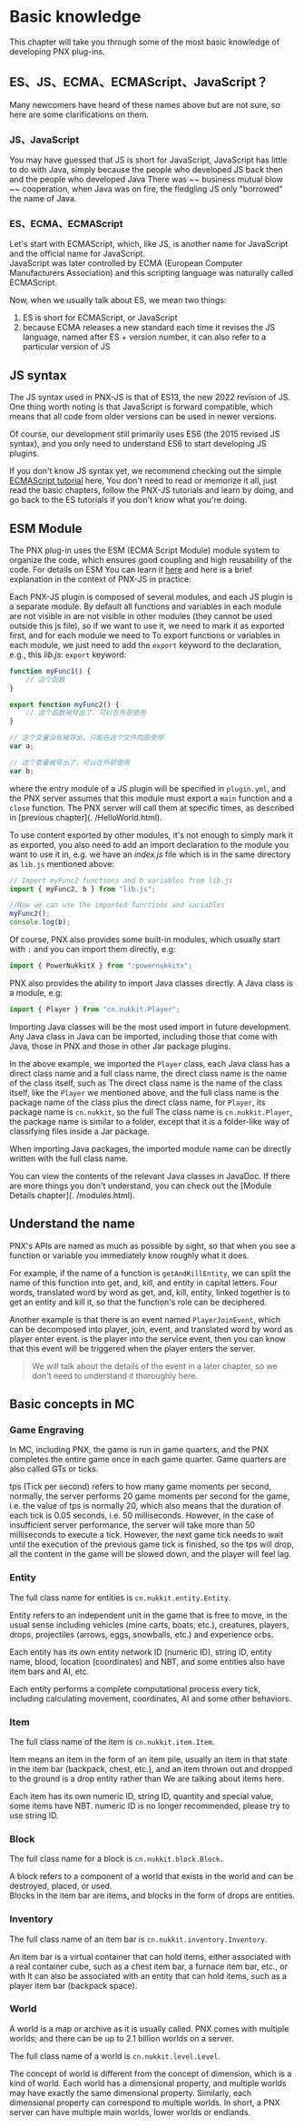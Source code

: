 # Basic knowledge

This chapter will take you through some of the most basic knowledge of developing PNX plug-ins.

## ES、JS、ECMA、ECMAScript、JavaScript？  

Many newcomers have heard of these names above but are not sure, so here are some clarifications on them.  

### JS、JavaScript  

You may have guessed that JS is short for JavaScript, JavaScript has little to do with Java, simply because the people who developed JS back then and the people who developed Java
There was ~~ business mutual blow ~~ cooperation, when Java was on fire, the fledgling JS only "borrowed" the name of Java.

### ES、ECMA、ECMAScript  

Let's start with ECMAScript, which, like JS, is another name for JavaScript and the official name for JavaScript.  
JavaScript was later controlled by ECMA (European Computer Manufacturers Association) and this scripting language was naturally called ECMAScript.

Now, when we usually talk about ES, we mean two things:
1. ES is short for ECMAScript, or JavaScript
2. because ECMA releases a new standard each time it revises the JS language, named after ES + version number, it can also refer to a particular version of JS

## JS syntax

The JS syntax used in PNX-JS is that of ES13, the new 2022 revision of JS.  
One thing worth noting is that JavaScript is forward compatible, which means that all code from older versions can be used in newer versions.

Of course, our development still primarily uses ES6 (the 2015 revised JS syntax), and you only need to understand ES6 to start developing JS plugins.

If you don't know JS syntax yet, we recommend checking out the simple [ECMAScript tutorial](https://www.w3cschool.cn/ecmascript/) here,
You don't need to read or memorize it all, just read the basic chapters, follow the PNX-JS tutorials and learn by doing, and go back to the ES tutorials if you don't know what you're doing.

## ESM Module 

The PNX plug-in uses the ESM (ECMA Script Module) module system to organize the code, which ensures good coupling and high reusability of the code. For details on ESM
You can learn it [here](https://zhuanlan.zhihu.com/p/400573436) and here is a brief explanation in the context of PNX-JS in practice:

Each PNX-JS plugin is composed of several modules, and each JS plugin is a separate module. By default all functions and variables in each module are not visible in
are not visible in other modules (they cannot be used outside this js file), so if we want to use it, we need to mark it as exported first, and for each module we need to
To export functions or variables in each module, we just need to add the `export` keyword to the declaration, e.g., this *lib.js*: `export` keyword:

```js
function myFunc1() {
    // 这个函数
}

export function myFunc2() {
    // 这个函数被导出了，可以在外部使用
}

// 这个变量没有被导出，只能在这个文件内部使用
var a;

// 这个变量被导出了，可以在外部使用
var b;
```

where the entry module of a JS plugin will be specified in `plugin.yml`, and the PNX server assumes that this module must export a `main` function and a `close` function.
The PNX server will call them at specific times, as described in [previous chapter](. /HelloWorld.html).

To use content exported by other modules, it's not enough to simply mark it as exported, you also need to add an import declaration to the module you want to use it in, e.g. we have an *index.js* file
which is in the same directory as `lib.js` mentioned above:

```js
// Import myFunc2 functions and b variables from lib.js
import { myFunc2, b } from "lib.js";

//Now we can use the imported functions and variables
myFunc2();
console.log(b);
```

Of course, PNX also provides some built-in modules, which usually start with `:` and you can import them directly, e.g:

```js
import { PowerNukkitX } from ":powernukkitx";
```

PNX also provides the ability to import Java classes directly. A Java class is a module, e.g:  

```js
import { Player } from "cn.nukkit.Player";
```

Importing Java classes will be the most used import in future development. Any Java class in Java can be imported, including those that come with Java, those in PNX and those in other Jar package plugins.

In the above example, we imported the `Player` class, each Java class has a direct class name and a full class name, the direct class name is the name of the class itself, such as
The direct class name is the name of the class itself, like the `Player` we mentioned above, and the full class name is the package name of the class plus the direct class name, for `Player`, its package name is `cn.nukkit`, so the full
The class name is `cn.nukkit.Player`, the package name is similar to a folder, except that it is a folder-like way of classifying files inside a Jar package.

When importing Java packages, the imported module name can be directly written with the full class name.

You can view the contents of the relevant Java classes in JavaDoc. If there are more things you don't understand, you can check out the [Module Details chapter](. /modules.html).

## Understand the name 

PNX's APIs are named as much as possible by sight, so that when you see a function or variable you immediately know roughly what it does.

For example, if the name of a function is `getAndKillEntity`, we can split the name of this function into get, and, kill, and entity in capital letters.
Four words, translated word by word as get, and, kill, entity, linked together is to get an entity and kill it, so that the function's role can be deciphered.

Another example is that there is an event named `PlayerJoinEvent`, which can be decomposed into player, join, event, and translated word by word as player enter event.
is the player into the service event, then you can know that this event will be triggered when the player enters the server.

> We will talk about the details of the event in a later chapter, so we don't need to understand it thoroughly here.

## Basic concepts in MC 

### Game Engraving 

In MC, including PNX, the game is run in game quarters, and the PNX completes the entire game once in each game quarter. Game quarters are also called GTs or ticks.

tps (Tick per second) refers to how many game moments per second, normally, the server performs 20 game moments per second for the game, i.e. the value of tps is normally 20, which also means that the duration of each tick is 0.05 seconds, i.e. 50 milliseconds.
However, in the case of insufficient server performance, the server will take more than 50 milliseconds to execute a tick. However, the next game tick needs to wait until the execution of the previous game tick is finished, so the tps will drop, all the content in the game will be slowed down, and the player will feel lag.

### Entity

The full class name for entities is `cn.nukkit.entity.Entity`.

Entity refers to an independent unit in the game that is free to move, in the usual sense including vehicles (mine carts, boats, etc.), creatures, players, drops, projectiles (arrows, eggs, snowballs, etc.)
and experience orbs.

Each entity has its own entity network ID (numeric ID), string ID, entity name, blood, location (coordinates) and NBT, and some entities also have item bars and AI, etc.

Each entity performs a complete computational process every tick, including calculating movement, coordinates, AI and some other behaviors.

### Item 

The full class name of the item is `cn.nukkit.item.Item`.

Item means an item in the form of an item pile, usually an item in that state in the item bar (backpack, chest, etc.), and an item thrown out and dropped to the ground is a drop entity rather than
We are talking about items here.

Each item has its own numeric ID, string ID, quantity and special value, some items have NBT. numeric ID is no longer recommended, please try to use string ID. 

### Block

The full class name for a block is `cn.nukkit.block.Block`.

A block refers to a component of a world that exists in the world and can be destroyed, placed, or used.  
Blocks in the item bar are items, and blocks in the form of drops are entities.

### Inventory

The full class name of an item bar is `cn.nukkit.inventory.Inventory`.

An item bar is a virtual container that can hold items, either associated with a real container cube, such as a chest item bar, a furnace item bar, etc., or with
It can also be associated with an entity that can hold items, such as a player item bar (backpack space).

### World

A world is a map or archive as it is usually called. PNX comes with multiple worlds, and there can be up to 2.1 billion worlds on a server.

The full class name of a world is `cn.nukkit.level.Level`.

The concept of world is different from the concept of dimension, which is a kind of world. Each world has a dimensional property, and multiple worlds may have exactly the same dimensional property.
Similarly, each dimensional property can correspond to multiple worlds. In short, a PNX server can have multiple main worlds, lower worlds or endlands.
